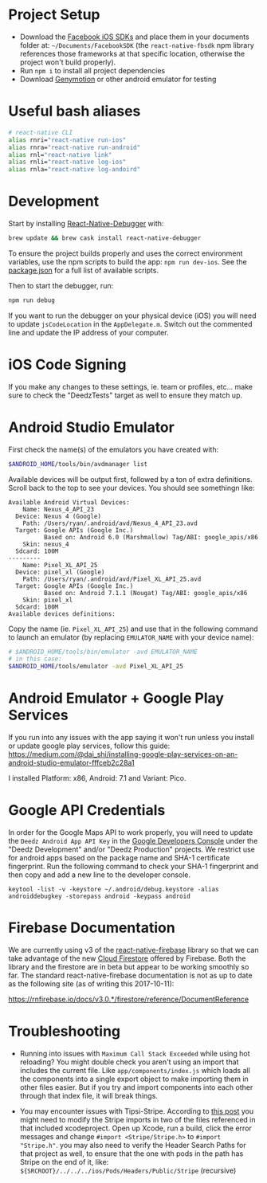 # Project Setup

- Download the [Facebook iOS SDKs](https://developers.facebook.com/docs/ios/) and place them in your documents folder at: `~/Documents/FacebookSDK` (the `react-native-fbsdk` npm library references those frameworks at that specific location, otherwise the project won't build properly).
- Run `npm i` to install all project dependencies
- Download [Genymotion](https://www.genymotion.com/) or other android emulator for testing

# Useful bash aliases

```bash
# react-native CLI
alias rnri="react-native run-ios"
alias rnra="react-native run-android"
alias rnl="react-native link"
alias rnli="react-native log-ios"
alias rnla="react-native log-andoird"
```

# Development

Start by installing [React-Native-Debugger](https://github.com/jhen0409/react-native-debugger) with:

```bash
brew update && brew cask install react-native-debugger
```

To ensure the project builds properly and uses the correct environment variables, use the npm scripts to build the app: `npm run dev-ios`. See the [package.json](./package.json) for a full list of available scripts.

Then to start the debugger, run:

```bash
npm run debug
```

If you want to run the debugger on your physical device (iOS) you will need to update `jsCodeLocation` in the `AppDelegate.m`. Switch out the commented line and update the IP address of your computer.

# iOS Code Signing

If you make any changes to these settings, ie. team or profiles, etc... make sure to check the "DeedzTests" target as well to ensure they match up.

# Android Studio Emulator

First check the name(s) of the emulators you have created with:

```bash
$ANDROID_HOME/tools/bin/avdmanager list
```

Available devices will be output first, followed by a ton of extra definitions. Scroll back to the top to see your devices. You should see somethingn like:

```
Available Android Virtual Devices:
    Name: Nexus_4_API_23
  Device: Nexus 4 (Google)
    Path: /Users/ryan/.android/avd/Nexus_4_API_23.avd
  Target: Google APIs (Google Inc.)
          Based on: Android 6.0 (Marshmallow) Tag/ABI: google_apis/x86
    Skin: nexus_4
  Sdcard: 100M
---------
    Name: Pixel_XL_API_25
  Device: pixel_xl (Google)
    Path: /Users/ryan/.android/avd/Pixel_XL_API_25.avd
  Target: Google APIs (Google Inc.)
          Based on: Android 7.1.1 (Nougat) Tag/ABI: google_apis/x86
    Skin: pixel_xl
  Sdcard: 100M
Available devices definitions:
```

Copy the name (ie. `Pixel_XL_API_25`) and use that in the following command to launch an emulator (by replacing `EMULATOR_NAME` with your device name):

```bash
# $ANDROID_HOME/tools/bin/emulator -avd EMULATOR_NAME
# in this case:
$ANDROID_HOME/tools/emulator -avd Pixel_XL_API_25
```

# Android Emulator + Google Play Services

If you run into any issues with the app saying it won't run unless you install or update google play services, follow this guide: https://medium.com/@dai_shi/installing-google-play-services-on-an-android-studio-emulator-fffceb2c28a1

I installed Platform: x86, Android: 7.1 and Variant: Pico.

# Google API Credentials

In order for the Google Maps API to work properly, you will need to update the `Deedz Android App API Key` in the [Google Developers Console](https://console.developers.google.com/apis/credentials/) under the "Deedz Development" and/or "Deedz Production" projects. We restrict use for android apps based on the package name and SHA-1 certificate fingerprint. Run the following command to check your SHA-1 fingerprint and then copy and add a new line to the developer console.

```
keytool -list -v -keystore ~/.android/debug.keystore -alias androiddebugkey -storepass android -keypass android
```

# Firebase Documentation

We are currently using v3 of the [react-native-firebase](https://github.com/invertase/react-native-firebase) library so that we can take advantage of the new [Cloud Firestore](https://firebase.google.com/docs/firestore/) offered by Firebase. Both the library and the firestore are in beta but appear to be working smoothly so far. The standard react-native-firebase documentation is not as up to date as the following site (as of writing this 2017-10-11):

https://rnfirebase.io/docs/v3.0.*/firestore/reference/DocumentReference

# Troubleshooting

- Running into issues with `Maximum Call Stack Exceeded` while using hot reloading? You might double check you aren't using an import that includes the current file. Like `app/components/index.js` which loads all the components into a single export object to make importing them in other files easier. But if you try and import components into each other through that index file, it will break things.

- You may encounter issues with Tipsi-Stripe. According to [this post](https://github.com/tipsi/tipsi-stripe/issues/131) you might need to modify the Stripe imports in two of the files referenced in that included xcodeproject. Open up Xcode, run a build, click the error messages and change `#import <Stripe/Stripe.h>` to `#import "Stripe.h"`. you may also need to verify the Header Search Paths for that project as well, to ensure that the one with pods in the path has Stripe on the end of it, like: `${SRCROOT}/../../../ios/Pods/Headers/Public/Stripe` (recursive)

